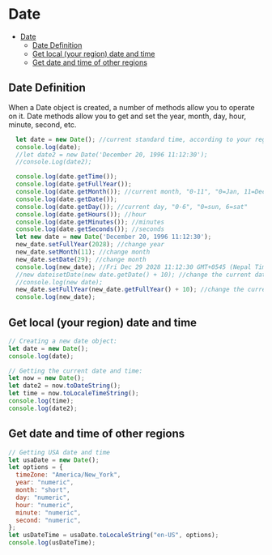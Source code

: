 # Date

- [Date](#date)
  - [Date Definition](#date-definition)
  - [Get local (your region) date and time](#get-local-your-region-date-and-time)
  - [Get date and time of other regions](#get-date-and-time-of-other-regions)

## Date Definition

When a Date object is created, a number of methods allow you to operate on it. Date methods allow you to get and set the year, month, day, hour, minute, second, etc.

```js
  let date = new Date(); //current standard time, according to your region
  console.log(date);
  //let date2 = new Date('December 20, 1996 11:12:30');
  //console.Log(date2);

  console.log(date.getTime());
  console.log(date.getFullYear());
  console.log(date.getMonth()); //current month, "0-11", "0=Jan, 11=Dec"
  console.log(date.getDate());
  console.log(date.getDay()); //current day, "0-6", "0=sun, 6=sat"
  console.log(date.getHours()); //hour
  console.log(date.getMinutes()); //minutes
  console.log(date.getSeconds()); //seconds
  let new date = new Date('December 20, 1996 11:12:30');
  new_date.setFullYear(2028); //change year
  new_date.setMonth(11); //change month
  new_date.setDate(29); //change month
  console.log(new_date); //Fri Dec 29 2028 11:12:30 GMT+0545 (Nepal Time)
  //new dateisetDate(new date.getDate() + 10); //change the current date extended by 10 days
  //console.log(new date);
  new_date.setFullYear(new_date.getFullYear() + 10); //change the current year extended by 10 years
  console.log(new_date);

```

## Get local (your region) date and time

```js
// Creating a new date object:
let date = new Date();
console.log(date);

// Getting the current date and time:
let now = new Date();
let date2 = now.toDateString();
let time = now.toLocaleTimeString();
console.log(time);
console.log(date2);
```

## Get date and time of other regions

```js
// Getting USA date and time
let usaDate = new Date();
let options = {
  timeZone: "America/New_York",
  year: "numeric",
  month: "short",
  day: "numeric",
  hour: "numeric",
  minute: "numeric",
  second: "numeric",
};
let usDateTime = usaDate.toLocaleString("en-US", options);
console.log(usDateTime);
```
